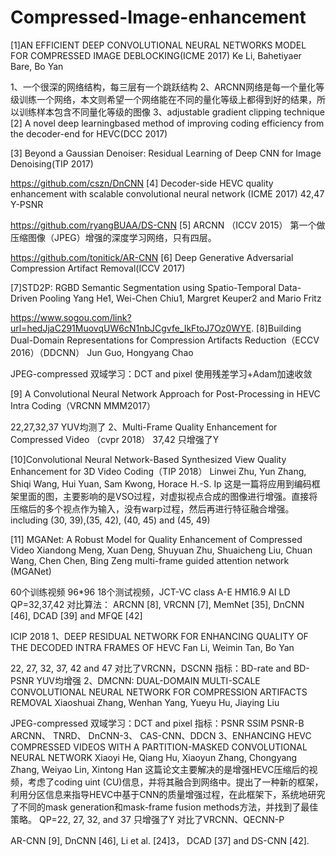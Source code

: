 # Compressed-Image-enhancement
[1]AN EFFICIENT DEEP CONVOLUTIONAL NEURAL NETWORKS MODEL FOR COMPRESSED IMAGE DEBLOCKING(ICME 2017)
Ke Li, Bahetiyaer Bare, Bo Yan

1、一个很深的网络结构，每三层有一个跳跃结构
2、ARCNN网络是每一个量化等级训练一个网络，本文则希望一个网络能在不同的量化等级上都得到好的结果，所以训练样本包含不同量化等级的图像
3、adjustable gradient clipping technique
[2] A novel deep learningbased method of improving coding efficiency from the decoder-end for HEVC(DCC 2017)

[3] Beyond a Gaussian Denoiser: Residual Learning of Deep CNN for Image Denoising(TIP 2017)

https://github.com/cszn/DnCNN
[4] Decoder-side HEVC quality enhancement with scalable convolutional neural network (ICME 2017)
42,47  Y-PSNR

https://github.com/ryangBUAA/DS-CNN
[5] ARCNN （ICCV 2015）
第一个做压缩图像（JPEG）增强的深度学习网络，只有四层。

https://github.com/tonitick/AR-CNN
[6] Deep Generative Adversarial Compression Artifact Removal(ICCV 2017)

[7]STD2P: RGBD Semantic Segmentation using Spatio-Temporal Data-Driven Pooling
Yang He1, Wei-Chen Chiu1, Margret Keuper2 and Mario Fritz

https://www.sogou.com/link?url=hedJjaC291MuovqUW6cN1nbJCgvfe_IkFtoJ7Oz0WYE.
[8]Building Dual-Domain Representations for Compression Artifacts Reduction（ECCV 2016）（DDCNN）
Jun Guo, Hongyang Chao

JPEG-compressed
双域学习：DCT and pixel
使用残差学习+Adam加速收敛

[9] A Convolutional Neural Network Approach for Post-Processing in HEVC Intra Coding（VRCNN MMM2017）

22,27,32,37  YUV均测了
2、Multi-Frame Quality Enhancement for Compressed Video （cvpr 2018）
37,42  只增强了Y

[10]Convolutional Neural Network-Based Synthesized View Quality Enhancement for 3D Video Coding（TIP 2018）
Linwei Zhu, Yun Zhang, Shiqi Wang, Hui Yuan, Sam Kwong, Horace H.-S. Ip
      这是一篇将应用到编码框架里面的图，主要影响的是VSO过程，对虚拟视点合成的图像进行增强。直接将压缩后的多个视点作为输入，没有warp过程，然后再进行特征融合增强。
including (30, 39),(35, 42), (40, 45) and (45, 49)

[11] MGANet: A Robust Model for Quality Enhancement of Compressed Video
Xiandong Meng, Xuan Deng, Shuyuan Zhu, Shuaicheng Liu, Chuan Wang, Chen Chen, Bing Zeng
multi-frame guided attention network (MGANet)

60个训练视频  96*96
18个测试视频，JCT-VC class A-E
HM16.9 AI LD  QP=32,37,42 
对比算法：
ARCNN [8], VRCNN [7], MemNet [35], DnCNN [46], DCAD [39] and MFQE [42]

ICIP 2018
1、DEEP RESIDUAL NETWORK FOR ENHANCING QUALITY OF THE DECODED INTRA FRAMES OF HEVC
Fan Li, Weimin Tan, Bo Yan

22, 27, 32, 37, 42 and 47
对比了VRCNN，DSCNN 
指标：BD-rate and BD-PSNR
YUV均增强
2、DMCNN: DUAL-DOMAIN MULTI-SCALE CONVOLUTIONAL NEURAL NETWORK FOR COMPRESSION ARTIFACTS REMOVAL
Xiaoshuai Zhang, Wenhan Yang, Yueyu Hu, Jiaying Liu


JPEG-compressed
双域学习：DCT and pixel
指标：PSNR SSIM PSNR-B
ARCNN、  TNRD、 DnCNN-3、 CAS-CNN、DDCN 
3、ENHANCING HEVC COMPRESSED VIDEOS WITH A PARTITION-MASKED CONVOLUTIONAL NEURAL NETWORK
Xiaoyi He, Qiang Hu, Xiaoyun Zhang, Chongyang Zhang, Weiyao Lin, Xintong Han
       这篇论文主要解决的是增强HEVC压缩后的视频，考虑了coding uint (CU)信息，并将其融合到网络中。提出了一种新的框架，利用分区信息来指导HEVC中基于CNN的质量增强过程，在此框架下，系统地研究了不同的mask generation和mask-frame fusion methods方法，并找到了最佳策略。
QP=22, 27, 32, and 37
 只增强了Y
对比了VRCNN、QECNN-P

AR-CNN [9], DnCNN [46], Li et al. [24]3， DCAD [37] and DS-CNN [42].
